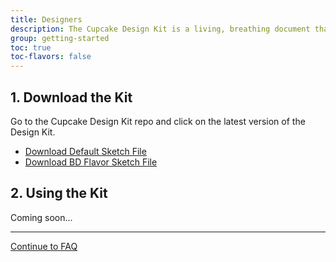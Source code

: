 ```yaml
---
title: Designers
description: The Cupcake Design Kit is a living, breathing document that contains all of our visual assets (components, iconography, color palettes, grids, etc).
group: getting-started
toc: true
toc-flavors: false
---
```


## 1. Download the Kit

Go to the Cupcake Design Kit repo and click on the latest version of the Design Kit. 

- [Download Default Sketch File](https://sketch.cloud/s/YZwGE) 
- [Download BD Flavor Sketch File](https://sketch.cloud/s/qKgKk) 



## 2. Using the Kit

Coming soon...

---

<a class="c-btn-link c-pull-right" href="{{ site.url }}{{ site.baseurl }}/content/getting-started/faq/">
 Continue to FAQ <i class="fa fa-arrow-right"></i>
</a>